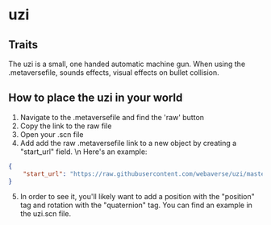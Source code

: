 # uzi

## Traits

The uzi is a small, one handed automatic machine gun. When using the .metaversefile, sounds effects, visual effects on bullet collision.

## How to place the uzi in your world

1. Navigate to the .metaversefile and find the 'raw' button
2. Copy the link to the raw file
3. Open your .scn file
4. Add add the raw .metaversefile link to a new object by creating a "start_url" field. \n Here's an example:

```json
{
    "start_url": "https://raw.githubusercontent.com/webaverse/uzi/master/.metaversefile",
}
```

5. In order to see it, you'll likely want to add a position with the "position" tag and rotation with the "quaternion" tag. You can find an example in the uzi.scn file.